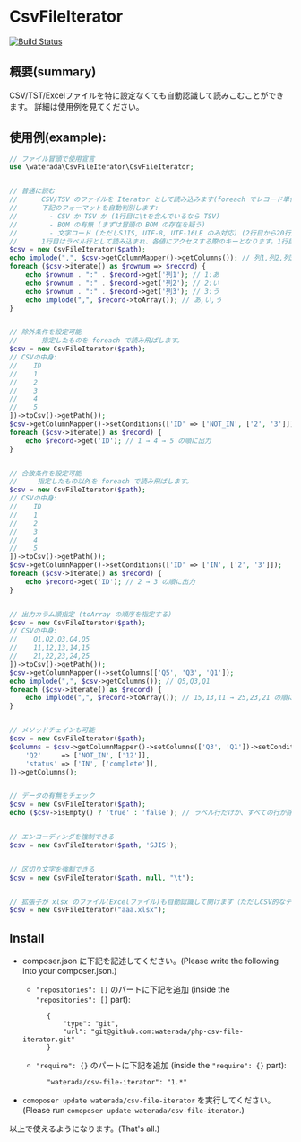 CsvFileIterator
================

[![Build Status](https://travis-ci.org/waterada/php-csv-file-iterator.svg?branch=master)](https://travis-ci.org/waterada/php-csv-file-iterator)

概要(summary)
-------------

CSV/TST/Excelファイルを特に設定なくても自動認識して読みこむことができます。
詳細は使用例を見てください。


使用例(example):
----------------

```php
// ファイル冒頭で使用宣言
use \waterada\CsvFileIterator\CsvFileIterator;


// 普通に読む
//      CSV/TSV のファイルを Iterator として読み込みます(foreach でレコード単位でループできる)。
//      下記のフォーマットを自動判別します:
//        - CSV か TSV か (1行目に\tを含んでいるなら TSV)
//        - BOM の有無 (まずは冒頭の BOM の存在を疑う)
//        - 文字コード (ただしSJIS, UTF-8, UTF-16LE のみ対応) (2行目から20行読んで判別。BOMがあればそれを優先) 
//      1行目はラベル行として読み込まれ、各値にアクセスする際のキーとなります。1行目のラベル行には改行を含めることはできません。
$csv = new CsvFileIterator($path);
echo implode(",", $csv->getColumnMapper()->getColumns()); // 列1,列2,列3
foreach ($csv->iterate() as $rownum => $record) {
    echo $rownum . ":" . $record->get('列1'); // 1:あ
    echo $rownum . ":" . $record->get('列2'); // 2:い
    echo $rownum . ":" . $record->get('列3'); // 3:う
    echo implode(",", $record->toArray()); // あ,い,う
}


// 除外条件を設定可能
//      指定したものを foreach で読み飛ばします。
$csv = new CsvFileIterator($path);
// CSVの中身:  
//    ID
//    1
//    2
//    3
//    4
//    5
])->toCsv()->getPath());
$csv->getColumnMapper()->setConditions(['ID' => ['NOT_IN', ['2', '3']]);
foreach ($csv->iterate() as $record) {
    echo $record->get('ID'); // 1 → 4 → 5 の順に出力
}


// 合致条件を設定可能
//     指定したもの以外を foreach で読み飛ばします。
$csv = new CsvFileIterator($path);
// CSVの中身:  
//    ID
//    1
//    2
//    3
//    4
//    5
])->toCsv()->getPath());
$csv->getColumnMapper()->setConditions(['ID' => ['IN', ['2', '3']]);
foreach ($csv->iterate() as $record) {
    echo $record->get('ID'); // 2 → 3 の順に出力
}


// 出力カラム順指定 (toArray の順序を指定する)
$csv = new CsvFileIterator($path);
// CSVの中身:  
//    Q1,Q2,Q3,Q4,Q5
//    11,12,13,14,15
//    21,22,23,24,25
])->toCsv()->getPath());
$csv->getColumnMapper()->setColumns(['Q5', 'Q3', 'Q1']);
echo implode(",", $csv->getColumns()); // Q5,Q3,Q1
foreach ($csv->iterate() as $record) {
    echo implode(",", $record->toArray()); // 15,13,11 → 25,23,21 の順に出力
}


// メソッドチェインも可能
$csv = new CsvFileIterator($path);
$columns = $csv->getColumnMapper()->setColumns(['Q3', 'Q1'])->setConditions([
    'Q2'     => ['NOT_IN', ['12']],
    'status' => ['IN', ['complete']],
])->getColumns();


// データの有無をチェック
$csv = new CsvFileIterator($path);
echo ($csv->isEmpty() ? 'true' : 'false'); // ラベル行だけか、すべての行が除外されたら、true


// エンコーディングを強制できる
$csv = new CsvFileIterator($path, 'SJIS');


// 区切り文字を強制できる
$csv = new CsvFileIterator($path, null, "\t");


// 拡張子が xlsx のファイル(Excelファイル)も自動認識して開けます（ただしCSV的なデータのみ読む）
$csv = new CsvFileIterator("aaa.xlsx");
```


Install
-------------

- composer.json に下記を記述してください。(Please write the following into your composer.json.)

  - `"repositories": []` のパートに下記を追加 (inside the `"repositories": []` part):

  ```
        {
            "type": "git",
            "url": "git@github.com:waterada/php-csv-file-iterator.git"
        }
  ```

  - `"require": {}` のパートに下記を追加 (inside the `"require": {}` part):

  ```
        "waterada/csv-file-iterator": "1.*"
  ```

- `comoposer update waterada/csv-file-iterator` を実行してください。(Please run `comoposer update waterada/csv-file-iterator`.)

以上で使えるようになります。(That's all.)
